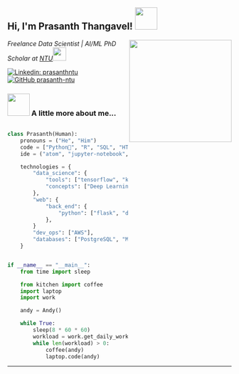 

<h2> Hi, I'm Prasanth Thangavel! <img src="https://media.giphy.com/media/BLy7N6MJNYCeMeuB18/giphy.gif" width="50"></h2>
<img align='right' src="https://media.giphy.com/media/H7r5XcQccQvlXPwUOR/giphy.gif" width="230">
<p><em>Freelance Data Scientist | AI/ML PhD Scholar at <a href="https://www.ntu.eedu.sg">NTU</a><img src="https://media.giphy.com/media/U2LqsKYUCXCZp5u2jP/giphy.gif" width="30">
</em></p>

[![Linkedin: prasanthntu](https://img.shields.io/badge/-prasanthntu-blue?style=flat-square&logo=Linkedin&logoColor=white&link=https://www.linkedin.com/in/prasanthntu/)](https://www.linkedin.com/in/prasanthntu/)
[![GitHub prasanth-ntu](https://img.shields.io/github/followers/prasanth-ntu?label=follow&style=social)](https://github.com/prasanth-ntu)

### <img src="https://media.giphy.com/media/5QQpfPOJEnkeK7tTBr/giphy.gif" width="50"> A little more about me...  

```python

class Prasanth(Human):
    pronouns = ("He", "Him")
    code = ["Python🐍", "R", "SQL", "HTML", "CSS", "Matlab", "LabView"]
    ide = ("atom", "jupyter-notebook", "notepad++", "vscode")

    technologies = {
        "data_science": {
            "tools": ["tensorflow", "keras",  "sklearn", "scipy", "nltk", "numpy", "pandas", "matplotlib", "seaborn", "opencv", ...],
            "concepts": ["Deep Learning", "Signal Processing"],
        },
        "web": {
            "back_end": {
                "python": ["flask", "django", "dash"],
            },
        }
        "dev_ops": ["AWS"],
        "databases": ["PostgreSQL", "MySql", "sqlite"],
    }


if __name__ == "__main__":
    from time import sleep

    from kitchen import coffee
    import laptop
    import work

    andy = Andy()

    while True:
        sleep(8 * 60 * 60)
        workload = work.get_daily_workload()
        while len(workload) > 0:
            coffee(andy)
            laptop.code(andy)
```

---
